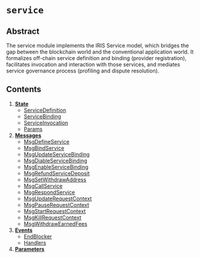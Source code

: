 <!--
order: 0
title: Service Overview
parent:
  title: "Service"
-->

# `service`

## Abstract

The service module implements the IRIS Service model, which bridges the gap between the blockchain world and the conventional application world. It formalizes off-chain service definition and binding (provider registration), facilitates invocation and interaction with those services, and mediates service governance process (profiling and dispute resolution).

## Contents

1. **[State](01_state.md)**
    - [ServiceDefinition](01_state.md#servicedefinition)
    - [ServiceBinding](01_state.md#servicebinding)
    - [ServiceInvocation](01_state.md#serviceinvocation)
    - [Params](01_state.md#parameters) 
2. **[Messages](02_messages.md)**
    - [MsgDefineService](02_messages.md#MsgDefineService)
    - [MsgBindService](02_messages.md#MsgBindService)
    - [MsgUpdateServiceBinding](02_messages.md#MsgUpdateServiceBinding)
    - [MsgDiableServiceBinding](02_messages.md#MsgDiableServiceBinding)
    - [MsgEnableServiceBinding](02_messages.md#MsgEnableServiceBinding)
    - [MsgRefundServiceDeposit](02_messages.md#MsgRefundServiceDeposit)
    - [MsgSetWithdrawAddress](02_messages.md#MsgSetWithdrawAddress)
    - [MsgCallService](02_messages.md#MsgCallService)
    - [MsgRespondService](02_messages.md#MsgRespondService)
    - [MsgUpdateRequestContext](02_messages.md#MsgUpdateRequestContext)
    - [MsgPauseRequestContext](02_messages.md#MsgPauseRequestContext)
    - [MsgStartRequestContext](02_messages.md#MsgStartRequestContext)
    - [MsgKillRequestContext](02_messages.md#MsgKillRequestContext)
    - [MsgWithdrawEarnedFees](02_messages.md#MsgWithdrawEarnedFees)
3. **[Events](03_events.md)**
    - [EndBlocker](03_events.md#handlers)
    - [Handlers](03_events.md#handlers)
4. **[Parameters](04_params.md)**
